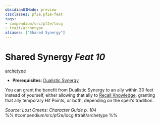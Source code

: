 ```yaml
---
obsidianUIMode: preview
cssclasses: pf2e,pf2e-feat
tags:
- compendium/src/pf2e/locg
- trait/archetype
aliases: ["Shared Synergy"]
---
```

# Shared Synergy  *Feat 10*  
[archetype](rules/traits/archetype.md "Archetype Feat Trait")  

- **Prerequisites**: [Dualistic Synergy](compendium/feats/dualistic-synergy-locg.md)

You can grant the benefit from Dualistic Synergy to an ally within 30 feet instead of yourself, either allowing that ally to [Recall Knowledge](rules/actions/recall-knowledge.md), granting that ally temporary Hit Points, or both, depending on the spell's tradition.

*Source: Lost Omens: Character Guide p. 104*  
%% #compendium/src/pf2e/locg #trait/archetype %%